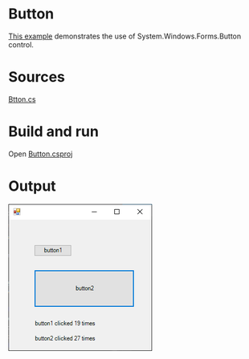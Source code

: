 # Button

[This example](.) demonstrates the use of System.Windows.Forms.Button control.

# Sources

[Btton.cs](Button.cs)

# Build and run

Open [Button.csproj](Button.csproj)

# Output

![Screenshot](../../docs/Pictures/Forms/Button.png)
